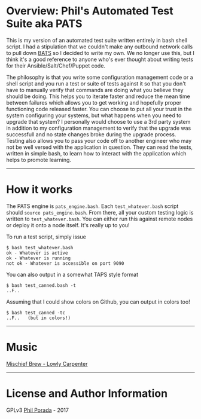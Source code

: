 # Overview: Phil's Automated Test Suite aka PATS
This is my version of an automated test suite written entirely in bash shell script. I had a stipulation that we couldn't make any outbound network calls to pull down [BATS](https://github.com/sstephenson/bats) so I decided to write my own. We no longer use this, but I think it's a good reference to anyone who's ever thought about writing tests for their Ansible/Salt/Chef/Puppet code.

The philosophy is that you write some configuration management code or a shell script and you run a test or suite of tests against it so that you don't have to manually verify that commands are doing what you believe they should be doing. This helps you to iterate faster and reduce the mean time between failures which allows you to get working and hopefully proper functioning code released faster. You can choose to put all your trust in the system configuring your systems, but what happens when you need to upgrade that system? I personally would choose to use a 3rd party system in addition to my configuration management to verify that the upgrade was successfull and no state changes broke during the upgrade process. Testing also allows you to pass your code off to another engineer who may not be well versed with the application in question. They can read the tests, written in simple bash, to learn how to interact with the application which helps to promote learning.

- - - -
# How it works

The PATS engine is `pats_engine.bash`. Each `test_whatever.bash` script should `source pats_engine.bash`. From there, all your custom testing logic is written to `test_whatever.bash`. You can either run this against remote nodes or deploy it onto a node itself. It's really up to you!

To run a test script, simply issue

    $ bash test_whatever.bash
    ok - Whatever is active
    ok - Whatever is running
    not ok - Whatever is accessible on port 9090

You can also output in a somewhat TAPS style format

    $ bash test_canned.bash -t
    ..F..

Assuming that I could show colors on Github, you can output in colors too!

    $ bash test_canned -tc
    ..F..   (but in colors!)

- - - -
# Music
[Mischief Brew - Lowly Carpenter](https://www.youtube.com/watch?v=swW4mJuLzWw)

- - - -
# License and Author Information
GPLv3
[Phil Porada](https://philporada.com) - 2017
